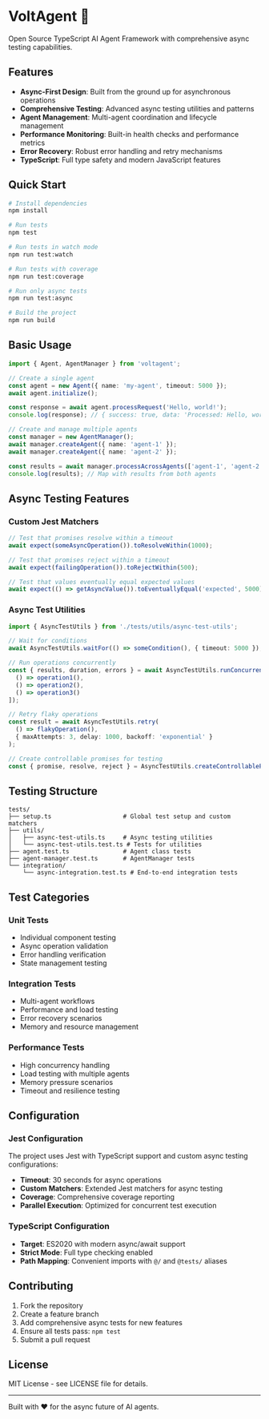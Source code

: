 # VoltAgent 🚀

Open Source TypeScript AI Agent Framework with comprehensive async testing capabilities.

## Features

- **Async-First Design**: Built from the ground up for asynchronous operations
- **Comprehensive Testing**: Advanced async testing utilities and patterns
- **Agent Management**: Multi-agent coordination and lifecycle management
- **Performance Monitoring**: Built-in health checks and performance metrics
- **Error Recovery**: Robust error handling and retry mechanisms
- **TypeScript**: Full type safety and modern JavaScript features

## Quick Start

```bash
# Install dependencies
npm install

# Run tests
npm test

# Run tests in watch mode
npm run test:watch

# Run tests with coverage
npm run test:coverage

# Run only async tests
npm run test:async

# Build the project
npm run build
```

## Basic Usage

```typescript
import { Agent, AgentManager } from 'voltagent';

// Create a single agent
const agent = new Agent({ name: 'my-agent', timeout: 5000 });
await agent.initialize();

const response = await agent.processRequest('Hello, world!');
console.log(response); // { success: true, data: 'Processed: Hello, world!', timestamp: ... }

// Create and manage multiple agents
const manager = new AgentManager();
await manager.createAgent({ name: 'agent-1' });
await manager.createAgent({ name: 'agent-2' });

const results = await manager.processAcrossAgents(['agent-1', 'agent-2'], 'batch request');
console.log(results); // Map with results from both agents
```

## Async Testing Features

### Custom Jest Matchers

```typescript
// Test that promises resolve within a timeout
await expect(someAsyncOperation()).toResolveWithin(1000);

// Test that promises reject within a timeout
await expect(failingOperation()).toRejectWithin(500);

// Test that values eventually equal expected values
await expect(() => getAsyncValue()).toEventuallyEqual('expected', 5000);
```

### Async Test Utilities

```typescript
import { AsyncTestUtils } from './tests/utils/async-test-utils';

// Wait for conditions
await AsyncTestUtils.waitFor(() => someCondition(), { timeout: 5000 });

// Run operations concurrently
const { results, duration, errors } = await AsyncTestUtils.runConcurrently([
  () => operation1(),
  () => operation2(),
  () => operation3()
]);

// Retry flaky operations
const result = await AsyncTestUtils.retry(
  () => flakyOperation(),
  { maxAttempts: 3, delay: 1000, backoff: 'exponential' }
);

// Create controllable promises for testing
const { promise, resolve, reject } = AsyncTestUtils.createControllablePromise();
```

## Testing Structure

```
tests/
├── setup.ts                    # Global test setup and custom matchers
├── utils/
│   ├── async-test-utils.ts     # Async testing utilities
│   └── async-test-utils.test.ts # Tests for utilities
├── agent.test.ts               # Agent class tests
├── agent-manager.test.ts       # AgentManager tests
└── integration/
    └── async-integration.test.ts # End-to-end integration tests
```

## Test Categories

### Unit Tests
- Individual component testing
- Async operation validation
- Error handling verification
- State management testing

### Integration Tests
- Multi-agent workflows
- Performance and load testing
- Error recovery scenarios
- Memory and resource management

### Performance Tests
- High concurrency handling
- Load testing with multiple agents
- Memory pressure scenarios
- Timeout and resilience testing

## Configuration

### Jest Configuration
The project uses Jest with TypeScript support and custom async testing configurations:

- **Timeout**: 30 seconds for async operations
- **Custom Matchers**: Extended Jest matchers for async testing
- **Coverage**: Comprehensive coverage reporting
- **Parallel Execution**: Optimized for concurrent test execution

### TypeScript Configuration
- **Target**: ES2020 with modern async/await support
- **Strict Mode**: Full type checking enabled
- **Path Mapping**: Convenient imports with `@/` and `@tests/` aliases

## Contributing

1. Fork the repository
2. Create a feature branch
3. Add comprehensive async tests for new features
4. Ensure all tests pass: `npm test`
5. Submit a pull request

## License

MIT License - see LICENSE file for details.

---

Built with ❤️ for the async future of AI agents.

